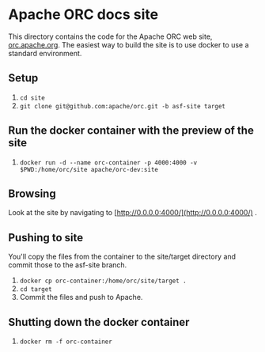 # Apache ORC docs site

This directory contains the code for the Apache ORC web site,
[orc.apache.org](https://orc.apache.org/). The easiest way to build
the site is to use docker to use a standard environment.

## Setup

1. `cd site`
2. `git clone git@github.com:apache/orc.git -b asf-site target`

## Run the docker container with the preview of the site

1. `docker run -d --name orc-container -p 4000:4000 -v $PWD:/home/orc/site apache/orc-dev:site`

## Browsing

Look at the site by navigating to
[http://0.0.0.0:4000/](http://0.0.0.0:4000/) .

## Pushing to site

You'll copy the files from the container to the site/target directory and
commit those to the asf-site branch.

1. `docker cp orc-container:/home/orc/site/target .`
2. `cd target`
3. Commit the files and push to Apache.

## Shutting down the docker container

1. `docker rm -f orc-container`
